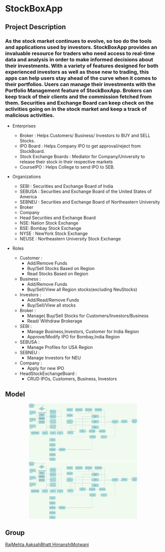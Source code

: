 # StockBoxApp


## Project Description

### As the stock market continues to evolve, so too do the tools and applications used by investors. StockBoxApp provides an invaluable resource for traders who need access to real-time data and analysis in order to make informed decisions about their investments. With a variety of features designed for both experienced investors as well as those new to trading, this apps can help users stay ahead of the curve when it comes to their portfolios. Users can manage their investments with the Portfolio Management feature of StockBoxApp. Brokers can keep track of their clients and the commission fetched from them. Securities and Exchange Board can keep check on the activities going on in the stock market and keep a track of malicious activities.

* Enterprises
  * Broker : Helps Customers/ Business/ Investors to BUY and SELL Stocks.
  * IPO Board : Helps Company IPO to get approval/reject from StockBoard.
  * Stock Exchange Boards : Mediator for Company/University to release their stock in their respective markets
  * CourseIPO : Helps College to send IPO to SEB.
  
* Organizations
  * SEBI : Securities and Exchange Board of India
  * SEBUSA : Securities and Exchange Board of the United States of America
  * SEBNEU : Securities and Exchange Board of Northeastern University
  * Broker
  * Company
  * Head Securities and Exchange Board
  * NSE: Nation Stock Exchange
  * BSE: Bombay Stock Exchange
  * NYSE : NewYork Stock Exchange
  * NEUSE : Northeastern University Stock Exchange
  
* Roles
  * Customer : 
    * Add/Remove Funds
    * Buy/Sell Stocks Based on Region
    * Read Stocks Based on Region
  * Business :
    * Add/Remove Funds
    * Buy/Sell/View all Region stocks(excluding NeuStocks)
  * Investors :
    * Add/Read/Remove Funds
    * Buy/Sell/View all stocks
  * Broker :
    * Manage( Buy/Sell Stocks for Customers/Investors/Business
    * Read/ Withdraw Brokerage
  * SEBI :
    * Manage Business,Investors, Customer for India Region
    * Approve/Modify IPO for Bombay,India Region
  * SEBUSA :
    * Manage Profiles for USA Region
  * SEBNEU : 
    * Manage Investors for NEU
  * Company :
    * Apply for new IPO
  * HeadStockExchangeBoard :
    * CRUD IPOs, Customers, Business, Investors
    
 
 ## Model
 <p align="center">
  <img src="https://github.com/rajmehta1220/StockBoxApp/blob/main/FlowChart.jpg" width="350" title="hover text">
  <img src="https://github.com/rajmehta1220/StockBoxApp/blob/main/FlowChart.jpg" width="350" alt="accessibility text">
</p>
  

## Group
[RajMehta AaksahBhatt HimanshiMotwani](https://github.com/rajmehta1220/StockBoxApp/blob/main/src/main/resources/icons/group.jpg)
